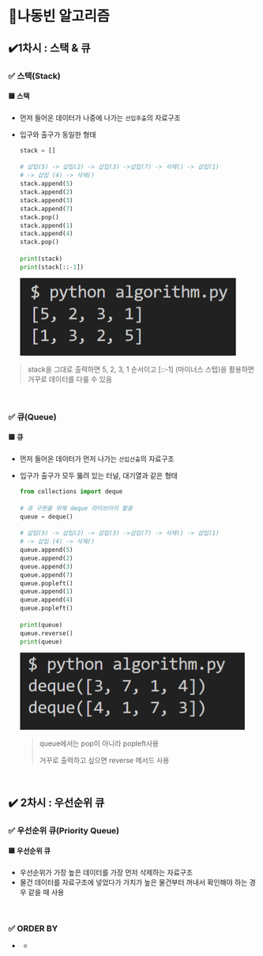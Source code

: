 # 📕나동빈 알고리즘

## ✔️1차시 : 스택 & 큐

### ✅ 스택(Stack)

#### 🟨 스택

- 먼저 들어온 데이터가 나중에 나가는 `선입후출`의 자료구조

- 입구와 출구가 동일한 형태

  ```python
  stack = []
  
  # 삽입(5) -> 삽입(2) -> 삽입(3) ->삽입(7) -> 삭제() -> 삽입(1)
  # -> 삽입 (4) -> 삭제()
  stack.append(5)
  stack.append(2)
  stack.append(3)
  stack.append(7)
  stack.pop()
  stack.append(1)
  stack.append(4)
  stack.pop()
  
  print(stack)
  print(stack[::-1])
  ```

  ![image-20220818002941163](algorithm.assets/image-20220818002941163.png)

> stack을 그대로 출력하면 5, 2, 3, 1 순서이고 [::-1] (마이너스 스텝)을 활용하면 거꾸로 데이터를 다룰 수 있음

<br>



### ✅ 큐(Queue)

#### 🟨 큐

- 먼저 들어온 데이터가 먼저 나가는 `선입선출`의 자료구조

- 입구가 출구가 모두 뚫려 있는 터널, 대기열과 같은 형태

  ```python
  from collections import deque
  
  # 큐 구현을 위해 deque 라이브러리 활용
  queue = deque()
  
  # 삽입(5) -> 삽입(2) -> 삽입(3) ->삽입(7) -> 삭제() -> 삽입(1)
  # -> 삽입 (4) -> 삭제()
  queue.append(5)
  queue.append(2)
  queue.append(3)
  queue.append(7)
  queue.popleft()
  queue.append(1)
  queue.append(4)
  queue.popleft()
  
  print(queue)
  queue.reverse()
  print(queue)
  ```

  ![image-20220818003451549](algorithm.assets/image-20220818003451549.png)

  > queue에서는 pop이 아니라 popleft사용
  >
  > 거꾸로 출력하고 싶으면 reverse 메서드 사용

<br>



## ✔️ 2차시 : 우선순위 큐

### ✅ 우선순위 큐(Priority Queue)

#### 🟨 우선순위 큐

- 우선순위가 가장 높은 데이터를 가장 먼저 삭제하는 자료구조
- 물건 데이터를 자료구조에 넣었다가 가치가 높은 물건부터 꺼내서 확인해야 하는 경우 같을 때 사용

<br>



### ✅ ORDER BY

- - 



